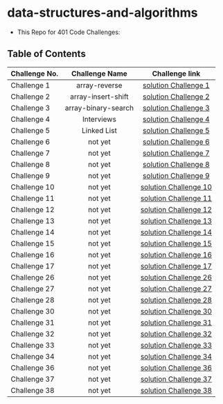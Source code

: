 # data-structures-and-algorithms

- This Repo for 401 Code Challenges:

## Table of Contents

| Challenge No. |   Challenge Name    |                         Challenge link                         |
| ------------- | :-----------------: | :------------------------------------------------------------: |
| Challenge 1   |    array-reverse    |    [solution Challenge 1](./python/array-reverse/README.md)    |
| Challenge 2   | array-insert-shift  | [solution Challenge 2](./python/array-insert-shift/README.md)  |
| Challenge 3   | array-binary-search | [solution Challenge 3](./python/array-binary-search/README.md) |
| Challenge 4   |     Interviews      |     [solution Challenge 4](./python/Interviews/README.md)      |
| Challenge 5   |     Linked List     |     [solution Challenge 5](./python/linkedLists/README.md)     |
| Challenge 6   |       not yet       |                [solution Challenge 6](./python)                |
| Challenge 7   |       not yet       |                [solution Challenge 7](./python)                |
| Challenge 8   |       not yet       |                [solution Challenge 8](./python)                |
| Challenge 9   |       not yet       |                [solution Challenge 9](./python)                |
| Challenge 10  |       not yet       |               [solution Challenge 10](./python)                |
| Challenge 11  |       not yet       |               [solution Challenge 11](./python)                |
| Challenge 12  |       not yet       |               [solution Challenge 12](./python)                |
| Challenge 13  |       not yet       |               [solution Challenge 13](./python)                |
| Challenge 14  |       not yet       |               [solution Challenge 14](./python)                |
| Challenge 15  |       not yet       |               [solution Challenge 15](./python)                |
| Challenge 16  |       not yet       |               [solution Challenge 16](./python)                |
| Challenge 17  |       not yet       |               [solution Challenge 17](./python)                |
| Challenge 26  |       not yet       |               [solution Challenge 26](./python)                |
| Challenge 27  |       not yet       |               [solution Challenge 27](./python)                |
| Challenge 28  |       not yet       |               [solution Challenge 28](./python)                |
| Challenge 30  |       not yet       |               [solution Challenge 30](./python)                |
| Challenge 31  |       not yet       |               [solution Challenge 31](./python)                |
| Challenge 32  |       not yet       |               [solution Challenge 32](./python)                |
| Challenge 33  |       not yet       |               [solution Challenge 33](./python)                |
| Challenge 34  |       not yet       |               [solution Challenge 34](./python)                |
| Challenge 36  |       not yet       |               [solution Challenge 36](./python)                |
| Challenge 37  |       not yet       |               [solution Challenge 37](./python)                |
| Challenge 38  |       not yet       |               [solution Challenge 38](./python)                |
